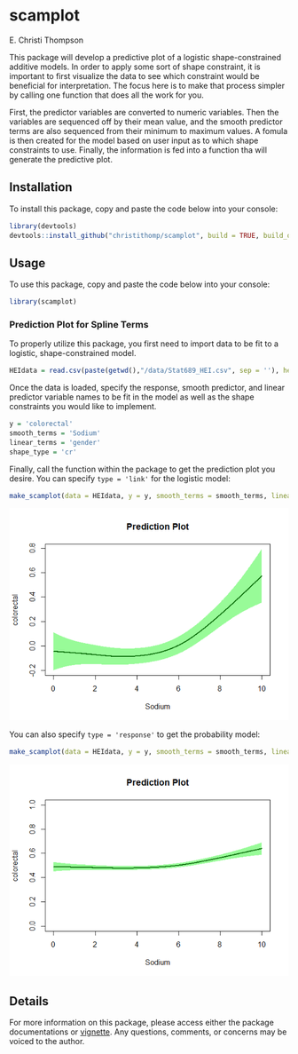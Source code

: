 # scamplot

E. Christi Thompson

This package will develop a predictive plot of a logistic shape-constrained additive models. In order to apply some sort of shape constraint, it is important to first visualize the data to see which constraint would be beneficial for interpretation. The focus here is to make that process simpler by calling one function that does all the work for you.

First, the predictor variables are converted to numeric variables. Then the variables are sequenced off by their mean value, and the smooth predictor terms are also sequenced from their minimum to maximum values. A fomula is then created for the model based on user input as to which shape constraints to use. Finally, the information is fed into a function tha will generate the predictive plot.

## Installation

To install this package, copy and paste the code below into your console:
```r
library(devtools)
devtools::install_github("christithomp/scamplot", build = TRUE, build_opts = c("--no-resave-data", "--no-manual"))
```

## Usage

To use this package, copy and paste the code below into your console:
```r
library(scamplot)
```

### Prediction Plot for Spline Terms

To properly utilize this package, you first need to import data to be fit to a logistic, shape-constrained model.
```r
HEIdata = read.csv(paste(getwd(),"/data/Stat689_HEI.csv", sep = ''), header = TRUE)
```

Once the data is loaded, specify the response, smooth predictor, and linear predictor variable names to be fit in the model as well as the shape constraints you would like to implement.
```r
y = 'colorectal'
smooth_terms = 'Sodium'
linear_terms = 'gender'
shape_type = 'cr'
```

Finally, call the function within the package to get the prediction plot you desire. You can specify `type = 'link'` for the logistic model:
```r
make_scamplot(data = HEIdata, y = y, smooth_terms = smooth_terms, linear_terms = linear_terms, shape_type = shape_type, type = 'link')
```

![ ](images/link_plot.png)

You can also specify `type = 'response'` to get the probability model:
```r
make_scamplot(data = HEIdata, y = y, smooth_terms = smooth_terms, linear_terms = linear_terms, shape_type = shape_type, type = 'response')
```
![ ](images/repsonse_plot.png)


## Details

For more information on this package, please access either the package documentations or [vignette](https://github.com/christithomp/scamplot/blob/master/vignettes/BostonMortgageVignette.Rmd). Any questions, comments, or concerns may be voiced to the author.
